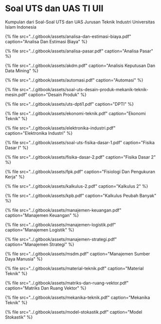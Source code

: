 # Soal UTS dan UAS TI UII

Kumpulan dari Soal-Soal UTS dan UAS Jurusan Teknik Industri Universitas Islam Indonesia



{% file src="../.gitbook/assets/analisa-dan-estimasi-biaya.pdf" caption="Analisa Dan Estimasi Biaya" %}

{% file src="../.gitbook/assets/analisa-pasar.pdf" caption="Analisa Pasar" %}

{% file src="../.gitbook/assets/akdm.pdf" caption="Analisis Keputusan Dan Data Mining" %}

{% file src="../.gitbook/assets/automasi.pdf" caption="Automasi" %}

{% file src="../.gitbook/assets/soal-uts-desain-produk-mekanik-teknik-mesin.pdf" caption="Desain Produk" %}

{% file src="../.gitbook/assets/uts-dpti1.pdf" caption="DPTI" %}

{% file src="../.gitbook/assets/ekonomi-teknik.pdf" caption="Ekonomi Teknik" %}

{% file src="../.gitbook/assets/elektronika-industri.pdf" caption="Elektronika Industri" %}

{% file src="../.gitbook/assets/soal-uts-fisika-dasar-1.pdf" caption="Fisika Dasar I" %}

{% file src="../.gitbook/assets/fisika-dasar-2.pdf" caption="Fisika Dasar 2" %}

{% file src="../.gitbook/assets/fpk.pdf" caption="Fisiologi Dan Pengukuran Kerja" %}

{% file src="../.gitbook/assets/kalkulus-2.pdf" caption="Kalkulus 2" %}

{% file src="../.gitbook/assets/kpb.pdf" caption="Kalkulus Peubah Banyak" %}

{% file src="../.gitbook/assets/manajemen-keuangan.pdf" caption="Manajemen Keuangan" %}

{% file src="../.gitbook/assets/manajemen-logistik.pdf" caption="Manajemen Logistik" %}

{% file src="../.gitbook/assets/manajemen-strategi.pdf" caption="Manajemen Strategi" %}

{% file src="../.gitbook/assets/msdm.pdf" caption="Manajemen Sumber Daya Manusia" %}

{% file src="../.gitbook/assets/material-teknik.pdf" caption="Material Teknik" %}

{% file src="../.gitbook/assets/matriks-dan-ruang-vektor.pdf" caption="Matriks Dan Ruang Vektor" %}

{% file src="../.gitbook/assets/mekanika-teknik.pdf" caption="Mekanika Teknik" %}

{% file src="../.gitbook/assets/model-stokastik.pdf" caption="Model Stokastik" %}



